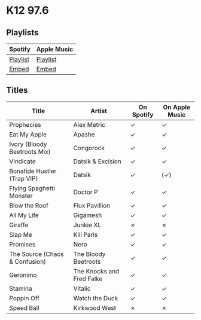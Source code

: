 # K12 97.6

## Playlists

Spotify                                                                                                     | Apple Music
----------------------------------------------------------------------------------------------------------- | -------------------------------------------------------------------------------------------------------------
[Playlist](https://open.spotify.com/user/marauderxtreme/playlist/4TPrfC1foB0OQy1d967iAm)                    | [Playlist](https://itunes.apple.com/de/playlist/saints-row-iv-k12-97-6/idpl.247d4c49b0164cad8f9e8538009f726d)
[Embed](https://embed.spotify.com/?uri=spotify%3Auser%3Amarauderxtreme%3Aplaylist%3A4TPrfC1foB0OQy1d967iAm) | [Embed](https://tools.applemusic.com/embed/v1/playlist/pl.247d4c49b0164cad8f9e8538009f726d)

## Titles

Title                          | Artist                    | On Spotify | On Apple Music
------------------------------ | ------------------------- | ---------- | --------------
Prophecies                     | Alex Metric               | ✓          | ✓
Eat My Apple                   | Apashe                    | ✓          | ✓
Ivory (Bloody Beetroots Mix)   | Congorock                 | ✓          | ✓
Vindicate                      | Datsik & Excision         | ✓          | ✓
Bonafide Hustler (Trap VIP)    | Datsik                    | ✓          | (✓)
Flying Spaghetti Monster       | Doctor P                  | ✓          | ✓
Blow the Roof                  | Flux Pavillion            | ✓          | ✓
All My Life                    | Gigamesh                  | ✓          | ✓
Giraffe                        | Junkie XL                 | ✗          | ✗
Slap Me                        | Kill Paris                | ✓          | ✓
Promises                       | Nero                      | ✓          | ✓
The Source (Chaos & Confusion) | The Bloody Beetroots      | ✓          | ✓
Geronimo                       | The Knocks and Fred Falke | ✓          | ✓
Stamina                        | Vitalic                   | ✓          | ✓
Poppin Off                     | Watch the Duck            | ✓          | ✓
Speed Ball                     | Kirkwood West             | ✗          | ✗
